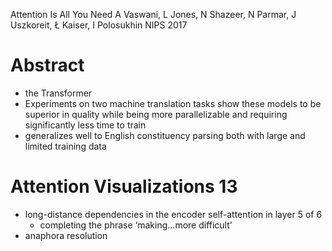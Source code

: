 Attention Is All You Need
A Vaswani, L Jones, N Shazeer, N Parmar, J Uszkoreit, Ł Kaiser, I Polosukhin
NIPS 2017

# Abstract

* the Transformer
* Experiments on two machine translation tasks show these models to be
  superior in quality while being
  more parallelizable and
  requiring significantly less time to train
* generalizes well to English constituency parsing
  both with large and limited training data

# Attention Visualizations 13

* long-distance dependencies in the encoder self-attention in layer 5 of 6
  * completing the phrase ‘making...more difficult’
* anaphora resolution
